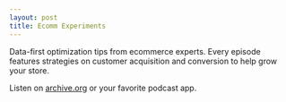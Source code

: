 ```yaml
---
layout: post
title: Ecomm Experiments
---
```


Data-first optimization tips from ecommerce experts. Every episode features strategies on customer acquisition and conversion to help grow your store.

Listen on [archive.org](https://archive.org/details/amazon-is-not-a-retailer-with-katie-mckee-from-morphology-consulting) or your favorite podcast app.
